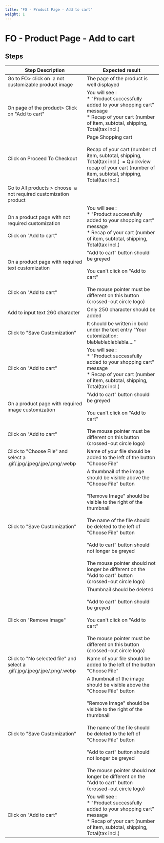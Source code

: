 ```yaml
---
title: "FO - Product Page - Add to cart"
weight: 1
---
```


# FO - Product Page - Add to cart
## Steps
| Step Description | Expected result |
| ----- | ----- |
| Go to FO> click on  a not customizable product image | The page of the product is well displayed |
| On page of the product> Click on "Add to cart" | You will see :<br> * "Product successfully added to your shopping cart" message<br> * Recap of your cart (number of item, subtotal, shipping, Total(tax incl.) |
| Click on Proceed To Checkout | Page Shopping cart<br><br>Recap of your cart (number of item, subtotal, shipping, Total(tax incl.)  = Quickview recap of your cart (number of item, subtotal, shipping, Total(tax incl.) |
| Go to All products > choose  a not required customization product |  |
| On a product page with not required customization<br><br>Click on "Add to cart" | You will see :<br> * "Product successfully added to your shopping cart" message<br> * Recap of your cart (number of item, subtotal, shipping, Total(tax incl.) |
| On a product page with required text customization<br><br> <br><br>Click on "Add to cart" | "Add to cart" button should be greyed<br><br>You can't click on "Add to cart"<br><br>The mouse pointer must be different on this button (crossed-out circle logo) |
| Add to input text 260 character | Only 250 character should be added |
| Click to "Save Customization" | It should be written in bold under the text entry "Your cutomization: blablablablablabla...." |
| Click on "Add to cart" | You will see :<br> * "Product successfully added to your shopping cart" message<br> * Recap of your cart (number of item, subtotal, shipping, Total(tax incl.) |
| On a product page with required image customization<br><br> <br><br>Click on "Add to cart" | "Add to cart" button should be greyed<br><br>You can't click on "Add to cart"<br><br>The mouse pointer must be different on this button (crossed-out circle logo) |
| Click to "Choose File" and select a .gif/.jpg/.jpeg/.jpe/.png/.webp | Name of your file should be added to the left of the button "Choose File" |
| Click to "Save Customization" | A thumbnail of the image should be visible above the "Choose File" button<br><br>"Remove Image" should be visible to the right of the thumbnail<br><br>The name of the file should be deleted to the left of "Choose File" button<br><br>"Add to cart" button should not longer be greyed<br><br>The mouse pointer should not longer be different on the "Add to cart" button (crossed-out circle logo) |
| Click on "Remove Image" | Thumbnail should be deleted <br><br>"Add to cart" button should be greyed<br><br>You can't click on "Add to cart"<br><br>The mouse pointer must be different on this button (crossed-out circle logo) |
| Click to "No selected file" and select a .gif/.jpg/.jpeg/.jpe/.png/.webp | Name of your file should be added to the left of the button "Choose File" |
| Click to "Save Customization" | A thumbnail of the image should be visible above the "Choose File" button<br><br>"Remove Image" should be visible to the right of the thumbnail<br><br>The name of the file should be deleted to the left of "Choose File" button<br><br>"Add to cart" button should not longer be greyed<br><br>The mouse pointer should not longer be different on the "Add to cart" button (crossed-out circle logo) |
| Click on "Add to cart" | You will see :<br> * "Product successfully added to your shopping cart" message<br> * Recap of your cart (number of item, subtotal, shipping, Total(tax incl.) |
